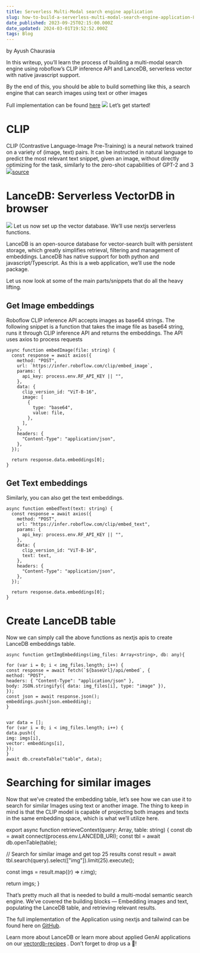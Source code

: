 ```yaml
---
title: Serverless Multi-Modal search engine application
slug: how-to-build-a-serverless-multi-modal-search-engine-application-8c8224d3e2e3
date_published: 2023-09-25T02:15:00.000Z
date_updated: 2024-03-01T19:52:52.000Z
tags: Blog
---
```


by Ayush Chaurasia

In this writeup, you’ll learn the process of building a multi-modal search engine using roboflow’s CLIP inference API and LanceDB, serverless vector with native javascript support.

By the end of this, you should be able to build something like this, a search engine that can search images using text or other images

Full implementation can be found [here](https://github.com/lancedb/vectordb-recipes/tree/main/applications/multimodal-search)
![](https://miro.medium.com/v2/resize:fit:651/1*CkRyPrIi5OXiqxh82Jl3Wg.gif)
Let’s get started!

# CLIP

CLIP (Contrastive Language-Image Pre-Training) is a neural network trained on a variety of (image, text) pairs. It can be instructed in natural language to predict the most relevant text snippet, given an image, without directly optimizing for the task, similarly to the zero-shot capabilities of GPT-2 and 3
![](https://miro.medium.com/v2/resize:fit:770/1*JZey6K72V64VOxoVw7drbQ.png)[source](https://towardsdatascience.com/simple-implementation-of-openai-clip-model-a-tutorial-ace6ff01d9f2)
# LanceDB: Serverless VectorDB in browser
![](https://miro.medium.com/v2/resize:fit:770/1*QWz_uromVPB5LKAgfrfKIg.png)
Let us now set up the vector database. We’ll use nextjs serverless functions.

LanceDB is an open-source database for vector-search built with persistent storage, which greatly simplifies retrieval, filtering and management of embeddings. LanceDB has native support for both python and javascript/Typescript. As this is a web application, we’ll use the node package.

Let us now look at some of the main parts/snippets that do all the heavy lifting.

## Get Image embeddings

Roboflow CLIP inference API accepts images as base64 strings. The following snippet is a function that takes the image file as base64 string, runs it through CLIP inference API and returns the embeddings. The API uses axios to process requests

    async function embedImage(file: string) {
      const response = await axios({
        method: "POST",
        url: `https://infer.roboflow.com/clip/embed_image`,
        params: {
          api_key: process.env.RF_API_KEY || "",
        },
        data: {
          clip_version_id: "ViT-B-16",
          image: [
            {
              type: "base64",
              value: file,
            },
          ],
        },
        headers: {
          "Content-Type": "application/json",
        },
      });
    
      return response.data.embeddings[0];
    }

## Get Text embeddings

Similarly, you can also get the text embeddings.

    async function embedText(text: string) {
      const response = await axios({
        method: "POST",
        url: "https://infer.roboflow.com/clip/embed_text",
        params: {
          api_key: process.env.RF_API_KEY || "",
        },
        data: {
          clip_version_id: "ViT-B-16",
          text: text,
        },
        headers: {
          "Content-Type": "application/json",
        },
      });
    
      return response.data.embeddings[0];
    }

# Create LanceDB table

Now we can simply call the above functions as nextjs apis to create LanceDB embeddings table.

    async function getImgEmbeddings(img_files: Array<string>, db: any){
    
    for (var i = 0; i < img_files.length; i++) {
    const response = await fetch(`${baseUrl}/api/embed`, {
    method: "POST",
    headers: { "Content-Type": "application/json" },
    body: JSON.stringify({ data: img_files[i], type: "image" }),
    });
    const json = await response.json();
    embeddings.push(json.embedding);
    }
    
    
    var data = [];
    for (var i = 0; i < img_files.length; i++) {
    data.push({
    img: imgs[i],
    vector: embeddings[i],
    });
    }
    await db.createTable("table", data);

# Searching for similar images

Now that we’ve created the embedding table, let’s see how we can use it to search for similar Images using text or another image. The thing to keep in mind is that the CLIP model is capable of projecting both images and texts in the same embedding space, which is what we’ll utilize here.

export async function retrieveContext(query: Array<number>, table: string) {
const db = await connect(process.env.LANCEDB_URI);
const tbl = await db.openTable(table);

// Search for similar image and get top 25 results
const result = await tbl.search(query).select(["img"]).limit(25).execute();

const imgs = result.map((r) => r.img);

return imgs;
}

That’s pretty much all that is needed to build a multi-modal semantic search engine. We’ve covered the building blocks — Embedding images and text, populating the LanceDB table, and retrieving relevant results.

The full implementation of the Application using nextjs and tailwind can be found here on [GitHub](https://github.com/lancedb/vectordb-recipes/tree/rf/applications/multimodal-search).

Learn more about LanceDB or learn more about applied GenAI applications on our [vectordb-recipes](https://github.com/lancedb/vectordb-recipes) . Don’t forget to drop us a 🌟!
